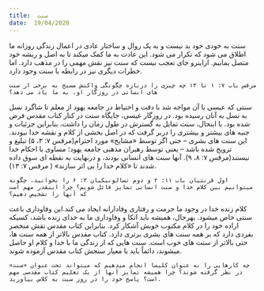 ```yaml
---
title:  سنت
date:  19/04/2020
---
```


سنت به خودی خود بد نیست و به یک روال و ساختار عادی در اعمال زندگی روزانه ما اطلاق می شود که تکرار می شود. این عادت به ما کمک میکند تا به اصل و ریشه خود متصل بمانیم. ازاینرو جای تعجب نیست که سنت نیز نقش مهمی را در مذهب دارد. اما خطرات دیگری نیز در رابطه با سنت وجود دارد.

`مرقس باب ۷: ۱ تا ۱۳ چه چیزی را درباره چگونگی واکنش مسیح به برخی از سنت های انسانی در روزگار او، به ما یاد می دهد؟`

سنتی که عیسی با آن مواجه شد با دقت و احتیاط در جامعه یهود از معلم تا شاگرد نسل به نسل به آنان رسیده بود. در روزگار عیسی، جایگاه سنت در کنار کتاب مقدس فرض شده بود. با اینحال، سنت تمایل به گسترش در طول زمان را داشت، بنابراین جزئیات و جنبه های بیشتر و بیشتری را دربر گرفت که در اصل بخشی از کلام و نقشه خدا نبودند. این سنت های بشری – حتی اگر توسط «مشایخ» مورد احترام(مرقس ۷: ۳، ۵) تبلیغ و ترویج شده باشد – یعنی توسط رهبران مذهبی جامعه یهود؛ مساوی با احکام خدا نیستند(مرقس ۷: ۸، ۹). آنها سنت های انسانی بودند، و درنهایت به نقطه ای سوق داده شدند تا «کلام خدا را بی اثر سازند» ( مرقس ۷: ۱۳).

`اول قرنتیان باب ۱۱: ۲ و دوم تسالونیکیان ۳: ۶ را بخوانید. چگونه میتوانیم بین کلام خدا و سنت انسانی تمایز قائل شویم؟ چرا اینقدر مهم است که آنها را تشخیص دهیم؟`

کلام زنده خدا در وجود ما حرمت و رفتاری وفادارانه ایجاد می کند.این وفاوداری باعث سنتی خاص میشود. بهرحال، همیشه باید اتکا و وفاوداری ما به خدای زنده باشد، کسیکه اراده خود را در کلام مکتوب خویش آشکار کرد. بنابراین کتاب مقدس  نقش منحصر بفردی دارد که بر همه سنت های بشری برتری دارد. کتاب مقدس بالاتر از همه سنت ها، حتی بالاتر از سنت های خوب است. سنت هایی که از زندگی ما با خدا و کلام او حاصل میشوند، دائماً باید با معیار سنجش کتاب مقدس آزموده شوند.

`چه کارهایی را به عنوان کلیسا انجام میدهیم که میتواند تحت عنوان «سنت» در نظر گرفته شوند؟ چرا همیشه تمایز آنها از یک تعلیم کتاب مقدسی مهم است؟ پاسخ خود را در روز سبت به کلاس بیاورید.`